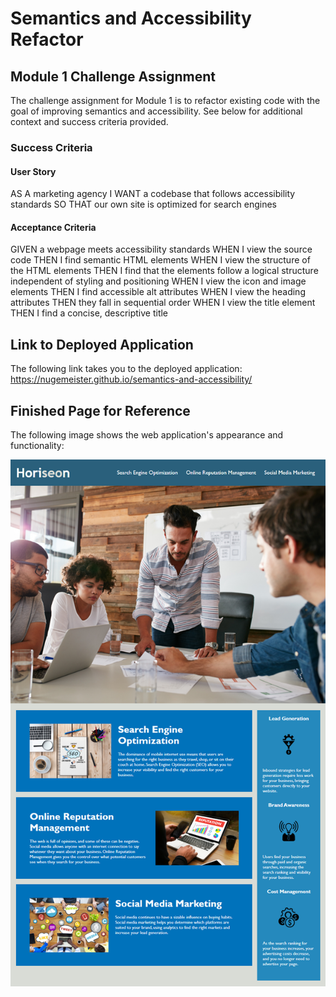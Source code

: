 # Semantics and Accessibility Refactor
## Module 1 Challenge Assignment

The challenge assignment for Module 1 is to refactor existing code with the goal of improving semantics and accessibility. See below for additional context and success criteria provided.


### Success Criteria 



#### User Story

AS A marketing agency
I WANT a codebase that follows accessibility standards
SO THAT our own site is optimized for search engines


#### Acceptance Criteria

GIVEN a webpage meets accessibility standards
WHEN I view the source code
THEN I find semantic HTML elements
WHEN I view the structure of the HTML elements
THEN I find that the elements follow a logical structure independent of styling and positioning
WHEN I view the icon and image elements
THEN I find accessible alt attributes
WHEN I view the heading attributes
THEN they fall in sequential order
WHEN I view the title element
THEN I find a concise, descriptive title

## Link to Deployed Application
The following link takes you to the deployed application: https://nugemeister.github.io/semantics-and-accessibility/

## Finished Page for Reference

The following image shows the web application's appearance and functionality:

![This is a screenshot of the live webpage.](./assets/images/01-html-css-git-homework-demo.png)